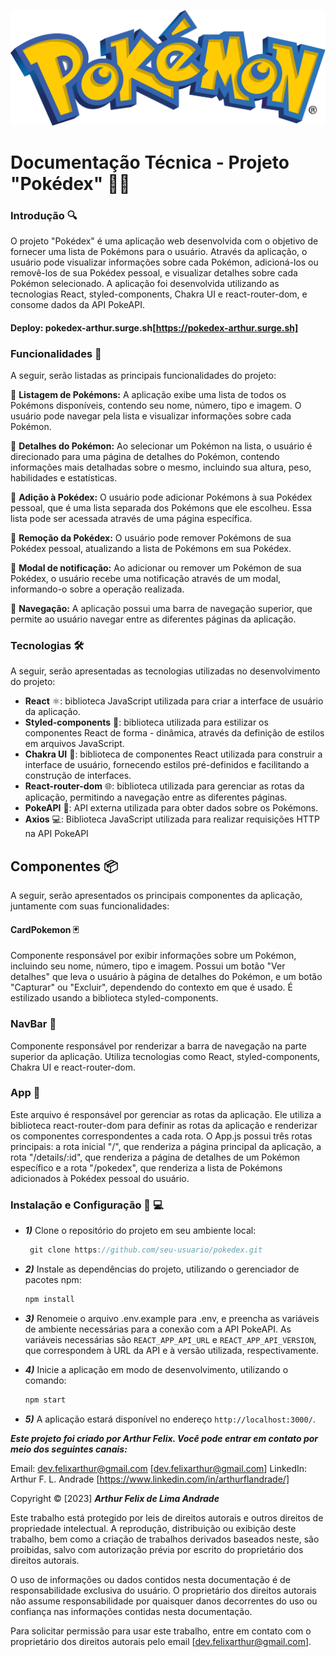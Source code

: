 ![Pokedex](https://raw.githubusercontent.com/Matheussandi/Pokedex/2f5ce33187dc559f66e9c7bac176a8b2082639ed/src/images/logo.svg)

# Documentação Técnica - Projeto "Pokédex" 🐱‍👤

### Introdução 🔍
O projeto "Pokédex" é uma aplicação web desenvolvida com o objetivo de fornecer uma lista de Pokémons para o usuário. Através da aplicação, o usuário pode visualizar informações sobre cada Pokémon, adicioná-los ou removê-los de sua Pokédex pessoal, e visualizar detalhes sobre cada Pokémon selecionado. A aplicação foi desenvolvida utilizando as tecnologias React, styled-components, Chakra UI e react-router-dom, e consome dados da API PokeAPI.

#### Deploy: pokedex-arthur.surge.sh[https://pokedex-arthur.surge.sh]

### Funcionalidades  🎉
A seguir, serão listadas as principais funcionalidades do projeto:

   📌 **Listagem de Pokémons:** A aplicação exibe uma lista de todos os Pokémons disponíveis, contendo seu nome, número, tipo e imagem. O usuário pode navegar pela lista e visualizar informações sobre cada Pokémon.

   📌 **Detalhes do Pokémon:** Ao selecionar um Pokémon na lista, o usuário é direcionado para uma página de detalhes do Pokémon, contendo informações mais detalhadas sobre o mesmo, incluindo sua altura, peso, habilidades e estatísticas.

   📌 **Adição à Pokédex:** O usuário pode adicionar Pokémons à sua Pokédex pessoal, que é uma lista separada dos Pokémons que ele escolheu. Essa lista pode ser acessada através de uma página específica.
   
   📌 **Remoção da Pokédex:** O usuário pode remover Pokémons de sua Pokédex pessoal, atualizando a lista de Pokémons em sua Pokédex.

   📌  **Modal de notificação:** Ao adicionar ou remover um Pokémon de sua Pokédex, o usuário recebe uma notificação através de um modal, informando-o sobre a operação realizada.

   📌  **Navegação:** A aplicação possui uma barra de navegação superior, que permite ao usuário navegar entre as diferentes páginas da aplicação.

### Tecnologias  🛠️
A seguir, serão apresentadas as tecnologias utilizadas no desenvolvimento do projeto:

- **React** ⚛️: biblioteca JavaScript utilizada para criar a interface de usuário da aplicação.
- **Styled-components** 💅: biblioteca utilizada para estilizar os componentes React de forma - dinâmica, através da definição de estilos em arquivos JavaScript.
- **Chakra UI** 🔧: biblioteca de componentes React utilizada para construir a interface de usuário, fornecendo estilos pré-definidos e facilitando a construção de interfaces.
- **React-router-dom** 🌐: biblioteca utilizada para gerenciar as rotas da aplicação, permitindo a navegação entre as diferentes páginas.
- **PokeAPI** 🐾: API externa utilizada para obter dados sobre os Pokémons.
- **Axios** 💻: Biblioteca JavaScript utilizada para realizar requisições HTTP na API PokeAPI 

## Componentes  📦
A seguir, serão apresentados os principais componentes da aplicação, juntamente com suas funcionalidades:

#### CardPokemon  🃏

Componente responsável por exibir informações sobre um Pokémon, incluindo seu nome, número, tipo e imagem. Possui um botão "Ver detalhes" que leva o usuário à página de detalhes do Pokémon, e um botão "Capturar" ou "Excluir", dependendo do contexto em que é usado. É estilizado usando a biblioteca styled-components.

### NavBar  🧭

Componente responsável por renderizar a barra de navegação na parte superior da aplicação. Utiliza tecnologias como React, styled-components, Chakra UI e react-router-dom.

### App 📱

Este arquivo é responsável por gerenciar as rotas da aplicação. Ele utiliza a biblioteca react-router-dom para definir as rotas da aplicação e renderizar os componentes correspondentes a cada rota. O App.js possui três rotas principais: a rota inicial "/", que renderiza a página principal da aplicação, a rota "/details/:id", que renderiza a página de detalhes de um Pokémon específico e a rota "/pokedex", que renderiza a lista de Pokémons adicionados à Pokédex pessoal do usuário.

### Instalação e Configuração  📝 💻 

- ***1)*** Clone o repositório do projeto em seu ambiente local:
   ~~~javascript
    git clone https://github.com/seu-usuario/pokedex.git
    ~~~
- ***2)*** Instale as dependências do projeto, utilizando o gerenciador de pacotes npm:
    ~~~javascript
    npm install
    ~~~

- ***3)*** Renomeie o arquivo .env.example para .env, e preencha as variáveis de ambiente necessárias para a conexão com a API PokeAPI. As variáveis necessárias são `REACT_APP_API_URL` e `REACT_APP_API_VERSION`, que correspondem à URL da API e à versão utilizada, respectivamente.

- ***4)*** Inicie a aplicação em modo de desenvolvimento, utilizando o comando:
    ~~~javascript
    npm start
    ~~~
- ***5)*** A aplicação estará disponível no endereço `http://localhost:3000/`.

***Este projeto foi criado por Arthur Felix. Você pode entrar em contato por meio dos seguintes canais:***

Email: dev.felixarthur@gmail.com [dev.felixarthur@gmail.com]
LinkedIn: Arthur F. L. Andrade [https://www.linkedin.com/in/arthurflandrade/]

Copyright © [2023] ***Arthur Felix de Lima Andrade***

Este trabalho está protegido por leis de direitos autorais e outros direitos de propriedade intelectual. A reprodução, distribuição ou exibição deste trabalho, bem como a criação de trabalhos derivados baseados neste, são proibidas, salvo com autorização prévia por escrito do proprietário dos direitos autorais. 

O uso de informações ou dados contidos nesta documentação é de responsabilidade exclusiva do usuário. O proprietário dos direitos autorais não assume responsabilidade por quaisquer danos decorrentes do uso ou confiança nas informações contidas nesta documentação.

Para solicitar permissão para usar este trabalho, entre em contato com o proprietário dos direitos autorais pelo email [dev.felixarthur@gmail.com].
